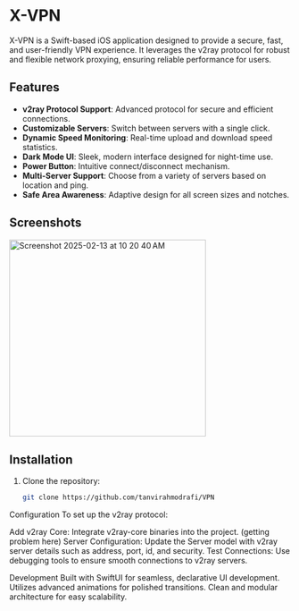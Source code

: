 # X-VPN

X-VPN is a Swift-based iOS application designed to provide a secure, fast, and user-friendly VPN experience. It leverages the v2ray protocol for robust and flexible network proxying, ensuring reliable performance for users.

## Features

- **v2ray Protocol Support**: Advanced protocol for secure and efficient connections.
- **Customizable Servers**: Switch between servers with a single click.
- **Dynamic Speed Monitoring**: Real-time upload and download speed statistics.
- **Dark Mode UI**: Sleek, modern interface designed for night-time use.
- **Power Button**: Intuitive connect/disconnect mechanism.
- **Multi-Server Support**: Choose from a variety of servers based on location and ping.
- **Safe Area Awareness**: Adaptive design for all screen sizes and notches.

## Screenshots

<img width="352" alt="Screenshot 2025-02-13 at 10 20 40 AM" src="https://github.com/user-attachments/assets/3aad9a7a-97eb-4125-b4b1-1b61cc6e559c" />


## Installation  

1. Clone the repository:  
   ```bash
   git clone https://github.com/tanvirahmodrafi/VPN


Configuration
To set up the v2ray protocol: 

Add v2ray Core: Integrate v2ray-core binaries into the project. (getting problem here)
Server Configuration: Update the Server model with v2ray server details such as address, port, id, and security.
Test Connections: Use debugging tools to ensure smooth connections to v2ray servers.

Development
Built with SwiftUI for seamless, declarative UI development.
Utilizes advanced animations for polished transitions.
Clean and modular architecture for easy scalability.



